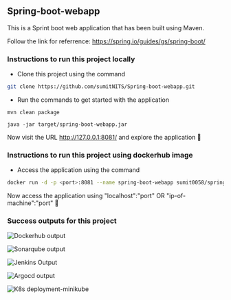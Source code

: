 ## Spring-boot-webapp

This is a Sprint boot web application that has been built using Maven.

Follow the link for referrence: https://spring.io/guides/gs/spring-boot/

### Instructions to run this project locally

- Clone this project using the command
```bash
git clone https://github.com/sumitNITS/Spring-boot-webapp.git
```
- Run the commands to get started with the application
```
mvn clean package
```
```
java -jar target/spring-boot-webapp.jar
```

Now visit the URL http://127.0.0.1:8081/ and explore the application 🚀

### Instructions to run this project using dockerhub image

- Access the application using the command 
```bash
docker run -d -p <port>:8081 --name spring-boot-webapp sumit0058/springbootwebapp
```

Now access the application using "localhost":"port" OR "ip-of-machine":"port" 🚀

### Success outputs for this project

![Dockerhub output](https://github.com/sumitNITS/Spring-boot-webapp/assets/37767537/c55cb9a9-59cb-47ff-b9a4-4bb815e750e3)

![Sonarqube output](https://github.com/sumitNITS/Spring-boot-webapp/assets/37767537/39b59200-252d-4323-8cac-604428fbe2e0)

![Jenkins Output](https://github.com/sumitNITS/Spring-boot-webapp/assets/37767537/0801e3b4-48c2-4c81-9683-17d96108a174)

![Argocd output](https://github.com/sumitNITS/Spring-boot-webapp/assets/37767537/6cc81a1e-3e19-425f-85a2-01d5f0a881df)

![K8s deployment-minikube](https://github.com/sumitNITS/Spring-boot-webapp/assets/37767537/a0af6e54-f3e7-42b8-b836-b7a4af3ae0d8)